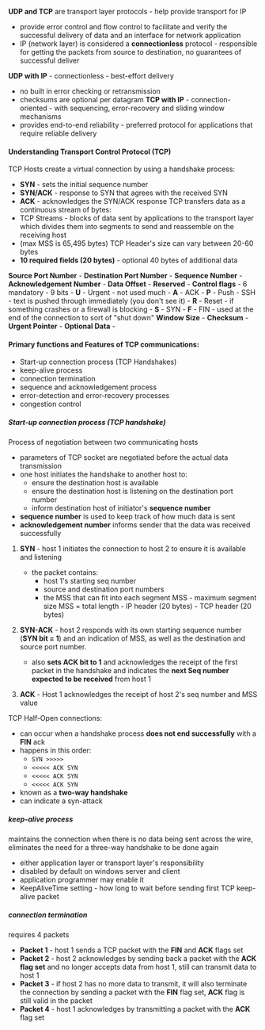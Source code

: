 **UDP and TCP** are transport layer protocols - help provide transport for IP
- provide error control and flow control to facilitate and verify the successful delivery of data and an interface for network application
- IP (network layer) is considered a **connectionless** protocol - responsible for getting the packets from source to destination, no guarantees of successful deliver

**UDP with IP** - connectionless - best-effort delivery
- no built in error checking or retransmission
- checksums are optional per datagram
**TCP with IP** - connection-oriented - with sequencing, error-recovery and sliding window mechanisms
- provides end-to-end reliability - preferred protocol for applications that require reliable delivery
#### Understanding Transport Control Protocol (TCP)
TCP Hosts create a virtual connection by using a handshake process:
- **SYN** - sets the initial sequence number
- **SYN/ACK** - response to SYN that agrees with the received SYN
- **ACK** - acknowledges the SYN/ACK response
TCP transfers data as a continuous stream of bytes:
- TCP Streams - blocks of data sent by applications to the transport layer which divides them into segments to send and reassemble on the receiving host
- (max MSS is 65,495 bytes)
TCP Header's size can vary between 20-60 bytes
- **10 required fields (20 bytes)** - optional 40 bytes of additional data

**Source Port Number** -
**Destination Port Number** -
**Sequence Number** - 
**Acknowledgement Number** -
**Data Offset** -
**Reserved** - 
**Control flags** - 6 mandatory - 9 bits
	- **U** - Urgent - not used much
	- **A** - ACK
	- **P** - Push - SSH - text is pushed through immediately (you don't see it)
	- **R** - Reset - if something crashes or a firewall is blocking
	- **S** - SYN
	- **F** - FIN - used at the end of the connection to sort of "shut down"
**Window Size** - 
**Checksum** - 
**Urgent Pointer** -
**Optional Data** - 
#### Primary functions and Features of TCP communications:
- Start-up connection process (TCP Handshakes)
- keep-alive process
- connection termination
- sequence and acknowledgement process
- error-detection and error-recovery processes
- congestion control

##### Start-up connection process (TCP handshake)
Process of negotiation between two communicating hosts
- parameters of TCP socket are negotiated before the actual data transmission
- one host initiates the handshake to another host to:
	- ensure the destination host is available
	- ensure the destination host is listening on the destination port number
	- inform destination host of initiator's **sequence number**
- **sequence number** is used to keep track of how much data is sent
- **acknowledgement number** informs sender that the data was received successfully

1.  **SYN** - host 1 initiates the connection to host 2 to ensure it is available and listening
	- the packet contains: 
		- host 1's starting seq number 
		- source and destination port numbers 
		- the MSS that can fit into each segment
MSS - maximum segment size
MSS = total length - IP header (20 bytes) - TCP header (20 bytes)

2. **SYN-ACK** - host 2 responds with its own starting sequence number (**SYN bit = 1**) and an indication of MSS, as well as the destination and source port number. 
	- also **sets ACK bit to 1** and acknowledges the receipt of the first packet in the handshake and indicates the **next Seq number expected to be received** from host 1

3. **ACK** - Host 1 acknowledges the receipt of host 2's seq number and MSS value

TCP Half-Open connections:
- can occur when a handshake process **does not end successfully** with a **FIN** ack
- happens in this order:
	- `SYN >>>>>`
	- `<<<<< ACK SYN`
	- `<<<<< ACK SYN`
	- `<<<<< ACK SYN`
- known as a **two-way handshake**
- can indicate a syn-attack


##### keep-alive process
maintains the connection when there is no data being sent across the wire, eliminates the need for a three-way handshake to be done again
- either application layer or transport layer's responsibility
- disabled by default on windows server and client
- application programmer may enable it
- KeepAliveTime setting - how long to wait before sending first TCP keep-alive packet
##### connection termination
requires 4 packets
- **Packet 1** - host 1 sends a TCP packet with the **FIN** and **ACK** flags set
- **Packet 2** - host 2 acknowledges by sending back a packet with the **ACK flag set** and no longer accepts data from host 1, still can transmit data to host 1
- **Packet 3** - if host 2 has no more data to transmit, it will also terminate the connection by sending a packet with the **FIN** flag set, **ACK** flag is still valid in the packet
- **Packet 4** - host 1 acknowledges by transmitting a packet with the **ACK** flag set